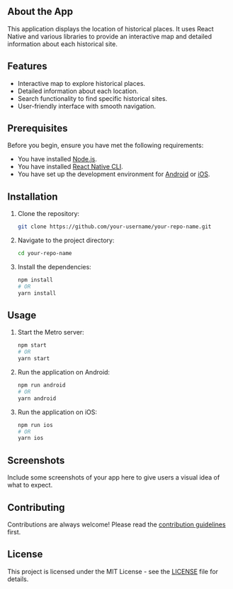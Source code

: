
## About the App

This application displays the location of historical places. It uses React Native and various libraries to provide an interactive map and detailed information about each historical site.

## Features

- Interactive map to explore historical places.
- Detailed information about each location.
- Search functionality to find specific historical sites.
- User-friendly interface with smooth navigation.

## Prerequisites

Before you begin, ensure you have met the following requirements:

- You have installed [Node.js](https://nodejs.org/).
- You have installed [React Native CLI](https://reactnative.dev/docs/environment-setup).
- You have set up the development environment for [Android](https://reactnative.dev/docs/environment-setup#android-development-environment) or [iOS](https://reactnative.dev/docs/environment-setup#ios-development-environment).

## Installation

1. Clone the repository:
   ```bash
   git clone https://github.com/your-username/your-repo-name.git
   ```
2. Navigate to the project directory:
   ```bash
   cd your-repo-name
   ```
3. Install the dependencies:
   ```bash
   npm install
   # OR
   yarn install
   ```

## Usage

1. Start the Metro server:
   ```bash
   npm start
   # OR
   yarn start
   ```
2. Run the application on Android:
   ```bash
   npm run android
   # OR
   yarn android
   ```
3. Run the application on iOS:
   ```bash
   npm run ios
   # OR
   yarn ios
   ```

## Screenshots

Include some screenshots of your app here to give users a visual idea of what to expect.

## Contributing

Contributions are always welcome! Please read the [contribution guidelines](CONTRIBUTING.md) first.

## License

This project is licensed under the MIT License - see the [LICENSE](LICENSE) file for details.


